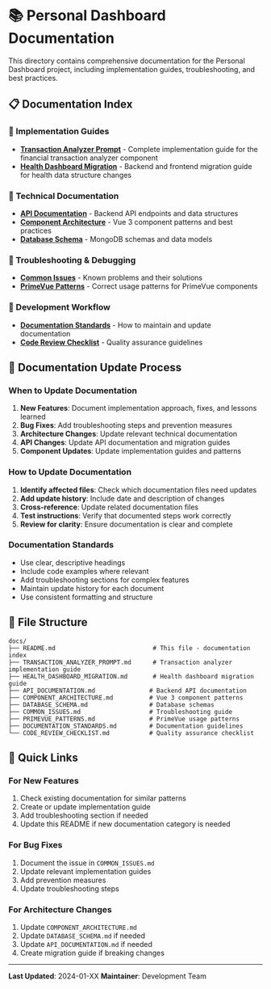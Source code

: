 # 📚 Personal Dashboard Documentation

This directory contains comprehensive documentation for the Personal Dashboard project, including implementation guides, troubleshooting, and best practices.

## 📋 Documentation Index

### 🧠 Implementation Guides

-   **[Transaction Analyzer Prompt](./TRANSACTION_ANALYZER_PROMPT.md)** - Complete implementation guide for the financial transaction analyzer component
-   **[Health Dashboard Migration](./HEALTH_DASHBOARD_MIGRATION.md)** - Backend and frontend migration guide for health data structure changes

### 🔧 Technical Documentation

-   **[API Documentation](./API_DOCUMENTATION.md)** - Backend API endpoints and data structures
-   **[Component Architecture](./COMPONENT_ARCHITECTURE.md)** - Vue 3 component patterns and best practices
-   **[Database Schema](./DATABASE_SCHEMA.md)** - MongoDB schemas and data models

### 🐛 Troubleshooting & Debugging

-   **[Common Issues](./COMMON_ISSUES.md)** - Known problems and their solutions
-   **[PrimeVue Patterns](./PRIMEVUE_PATTERNS.md)** - Correct usage patterns for PrimeVue components

### 📝 Development Workflow

-   **[Documentation Standards](./DOCUMENTATION_STANDARDS.md)** - How to maintain and update documentation
-   **[Code Review Checklist](./CODE_REVIEW_CHECKLIST.md)** - Quality assurance guidelines

## 🔄 Documentation Update Process

### When to Update Documentation

1. **New Features**: Document implementation approach, fixes, and lessons learned
2. **Bug Fixes**: Add troubleshooting steps and prevention measures
3. **Architecture Changes**: Update relevant technical documentation
4. **API Changes**: Update API documentation and migration guides
5. **Component Updates**: Update implementation guides and patterns

### How to Update Documentation

1. **Identify affected files**: Check which documentation files need updates
2. **Add update history**: Include date and description of changes
3. **Cross-reference**: Update related documentation files
4. **Test instructions**: Verify that documented steps work correctly
5. **Review for clarity**: Ensure documentation is clear and complete

### Documentation Standards

-   Use clear, descriptive headings
-   Include code examples where relevant
-   Add troubleshooting sections for complex features
-   Maintain update history for each document
-   Use consistent formatting and structure

## 📁 File Structure

```
docs/
├── README.md                           # This file - documentation index
├── TRANSACTION_ANALYZER_PROMPT.md      # Transaction analyzer implementation guide
├── HEALTH_DASHBOARD_MIGRATION.md       # Health dashboard migration guide
├── API_DOCUMENTATION.md               # Backend API documentation
├── COMPONENT_ARCHITECTURE.md          # Vue 3 component patterns
├── DATABASE_SCHEMA.md                 # Database schemas
├── COMMON_ISSUES.md                   # Troubleshooting guide
├── PRIMEVUE_PATTERNS.md               # PrimeVue usage patterns
├── DOCUMENTATION_STANDARDS.md         # Documentation guidelines
└── CODE_REVIEW_CHECKLIST.md           # Quality assurance checklist
```

## 🎯 Quick Links

### For New Features

1. Check existing documentation for similar patterns
2. Create or update implementation guide
3. Add troubleshooting section if needed
4. Update this README if new documentation category is needed

### For Bug Fixes

1. Document the issue in `COMMON_ISSUES.md`
2. Update relevant implementation guides
3. Add prevention measures
4. Update troubleshooting steps

### For Architecture Changes

1. Update `COMPONENT_ARCHITECTURE.md`
2. Update `DATABASE_SCHEMA.md` if needed
3. Update `API_DOCUMENTATION.md` if needed
4. Create migration guide if breaking changes

---

**Last Updated**: 2024-01-XX
**Maintainer**: Development Team

